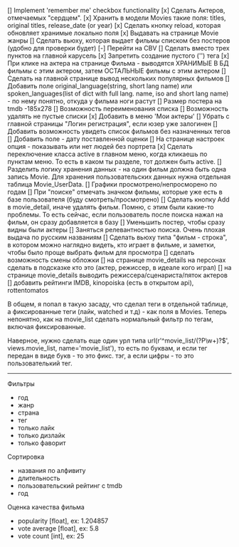 [] Implement 'remember me' checkbox functionality 
[x] Сделать Актеров, отмечаемых "сердцем".
[x] Хранить в модели Movies такие поля: titles, original titles, release_date (or year)
[x] Сделать кнопку reload, которая обновляет хранимые локально поля
[x] Выдавать на странице Movie жанры
[] Сделать вьюху, которая выдает фильмы списком без постеров (удобно для проверки будет)
[-] Перейти на CBV
[] Сделать вместо трех пунктов на главной карусель
[x] Запретить создание пустого ('') тега
[x] При клике на актера на странице Фильма - выводятся ХРАНИМЫЕ В БД фильмы с этим актером, затем ОСТАЛЬНЫЕ фильмы с этим актером
[] Сделать на главной странице вывод нескольких популярных фильмов
[] Добавить поле original_language(string, short lang name) или spoken_languages(list of dict with full lang. name, iso and short lang name) - по нему понятно, откуда у фильма ноги растут
[] Размер постера на tmdb -185x278 
[] Возможность переименования списка
[] Возможность удалять не пустые списки
[x] Добавить в меню 'Мои актеры'
[] Убрать с главной страницы "Логин регистрация", если юзер уже залогинен
[] Добавить возможность увидеть список фильмов без назначенных тегов
[] Добавить поле - дату поставленной оценки
[] На странице настроек опция - показывать или нет людей без портрета
[x] Сделать переключение класса active в главном меню, когда кликаешь по пунктам меню. То есть в каком ты разделе, тот должен быть active.
[] Разделить логику хранения данных - на один фильм должна быть одна запись Movie. Для хранения пользовательских данных нужна отдельная таблица Movie_UserData.
[] Графики просмотрено/непросморено по годам
[] При "поиске" отмечать значком фильмы, которые уже есть в базе пользователя (буду смотреть/просмотрено)
[] Сделать кнопку Add в movie_detail, иначе удалять фильм. Помню, с этим были какие-то проблемы. То есть сейчас, если пользователь после поиска нажал на фильм, он сразу добавляется в базу
[] Уменьшить постер, чтобы сразу видны были актеры
[] Заняться релевантностью поиска. Очень плохая выдача по русским названиям
[] Сделать вьюху типа "фильм - строка", в котором можно наглядно видеть, кто играет в фильме, и заметки, чтобы было проще выбрать фильм для просмотра
[] сделать возможность смены обложки
[] на странице movie_details на персонах сделать в подсказке кто это (актер, режиссер, в идеале кого играл)
[] на странице movie_details выводить режиссера/сценариста/пяток актеров
[] добавить рейтинги IMDB, kinopoiska (есть в открытом api), rottentomatos



В общем, я попал в такую засаду, что сделал теги в отдельной таблице, а
фиксированные теги (лайк, watched и т.д) - как поля в Movies. Теперь 
непонятно, как на movie_list сделать нормальный фильтр по тегам, включая
фиксированные.

Наверное, нужно сделать еще один урл типа
    url(r'^movie_list/(?P<tag>\w+)?$', views.movie_list, name='movie_list'),
то есть по буквам, и если тег передан в виде букв - то это фикс. тэг, а 
если цифры - то это пользователький тег.

-----------
Фильтры
- год
- жанр
- страна
- тег
- только лайк
- только дизлайк
- только фаворит

Сортировка
- названия по алфивиту
- длительность
- пользовательский рейтинг с tmdb
- год

Оценка качества фильма
- popularity [float], ex: 1.204857
- vote average [float], ex: 5.8
- vote count [int], ex: 25


